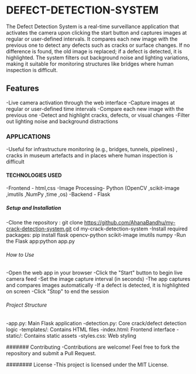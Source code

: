 # DEFECT-DETECTION-SYSTEM

The Defect Detection System is a real-time surveillance application that activates the camera upon clicking the start button and captures images at regular or user-defined intervals. It compares each new image with the previous one to detect any defects such as cracks or surface changes. If no difference is found, the old image is replaced; if a defect is detected, it is highlighted. The system filters out background noise and lighting variations, making it suitable for monitoring structures like bridges where human inspection is difficult.

## Features
-Live camera activation through the web interface
-Capture images at regular or user-defined time intervals
-Compare each new image with the previous one
-Detect and highlight cracks, defects, or visual changes
-Filter out lighting noise and background distractions

### APPLICATIONS 
-Useful for infrastructure monitoring (e.g., bridges, tunnels, pipelines) , cracks in museum artefacts and in places where human inspection is difficult

#### TECHNOLOGIES USED
-Frontend - html,css
-Image Processing- Python (OpenCV ,scikit-image ,imutils ,NumPy ,time ,os)
-Backend - Flask

##### Setup and Installation
-Clone the repository : git clone https://github.com/AhanaBandhu/my-crack-detection-system.git   cd my-crack-detection-system
-Install required packages: pip install flask opencv-python scikit-image imutils numpy
-Run the Flask app:python app.py

###### How to Use
-Open the web app in your browser
-Click the "Start" button to begin live camera feed
-Set the image capture interval (in seconds)
-The app captures and compares images automatically
-If a defect is detected, it is highlighted on screen
-Click "Stop" to end the session

###### Project Structure
-app.py: Main Flask application
-detection.py: Core crack/defect detection logic
-templates/: Contains HTML files
-index.html: Frontend interface
-static/: Contains static assets
-styles.css: Web styling

####### Contributing
-Contributions are welcome! Feel free to fork the repository and submit a Pull Request.

######## License
-This project is licensed under the MIT License.









